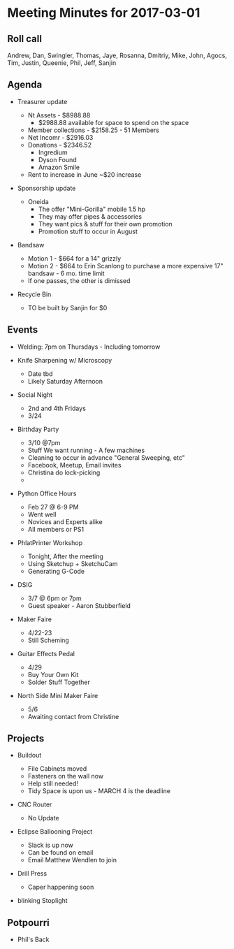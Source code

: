 Meeting Minutes for 2017-03-01
==============================

Roll call
---------
Andrew, Dan, Swingler, Thomas, Jaye, Rosanna, Dmitriy, Mike, John, Agocs, Tim, Justin, Queenie, Phil, Jeff, Sanjin

Agenda
------
- Treasurer update
  - Nt Assets - $8988.88 
    - $2988.88 available for space to spend on the space
  - Member collections - $2158.25 - 51 Members
  - Net Incomr - $2916.03
  - Donations - $2346.52
    - Ingredium
    - Dyson Found
    - Amazon Smile
  - Rent to increase in June ~$20 increase

- Sponsorship update 
  - Oneida
    - The offer "Mini-Gorilla" mobile 1.5 hp
    - They may offer pipes & accessories
    - They want pics & stuff for their own promotion
    - Promotion stuff to occur in August


- Bandsaw
  - Motion 1 - $664 for a 14" grizzly
  - Motion 2 - $664 to Erin Scanlong to purchase a more expensive 17" bandsaw - 6 mo. time limit
  - If one passes, the other is dimissed
 
- Recycle Bin
  - TO be built by Sanjin for $0


Events
------
- Welding: 7pm on Thursdays - Including tomorrow

- Knife Sharpening w/ Microscopy 
  - Date tbd
  - Likely Saturday Afternoon
 
- Social Night 
    - 2nd and 4th Fridays
    - 3/24

- Birthday Party
  - 3/10  @7pm
  - Stuff We want running - A few machines
  - Cleaning to occur in advance "General Sweeping, etc"
  - Facebook, Meetup, Email invites
  - Christina do lock-picking
  - 
  
- Python Office Hours
  - Feb 27 @ 6-9 PM
  - Went well
  - Novices and Experts alike 
  - All members or PS1

- PhlatPrinter Workshop
  - Tonight, After the meeting
  - Using Sketchup + SketchuCam
  - Generating G-Code

- DSIG
  - 3/7 @ 6pm or 7pm
  - Guest speaker - Aaron Stubberfield


- Maker Faire
  - 4/22-23
  - Still Scheming

- Guitar Effects Pedal
  - 4/29
  - Buy Your Own Kit
  - Solder Stuff Together

- North Side Mini Maker Faire
  - 5/6
  - Awaiting contact from Christine
  

Projects
--------
- Buildout
  - File Cabinets moved
  - Fasteners on the wall now
  - Help still needed!
  - Tidy Space is upon us - MARCH 4 is the deadline

- CNC Router 
  - No Update  

- Eclipse Ballooning Project 
  - Slack is up now 
  - Can be found on email
  - Email Matthew Wendlen to join

- Drill Press
  - Caper happening soon

- blinking Stoplight

Potpourri
---------
- Phil's Back  






